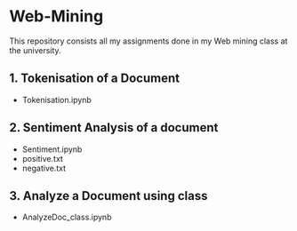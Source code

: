 # Web-Mining
This repository consists all my assignments done in my Web mining class at the university.

## 1. Tokenisation of a Document 
  - Tokenisation.ipynb

## 2. Sentiment Analysis of a document
  - Sentiment.ipynb
  - positive.txt
  - negative.txt

  
## 3. Analyze a Document using class
  - AnalyzeDoc_class.ipynb
